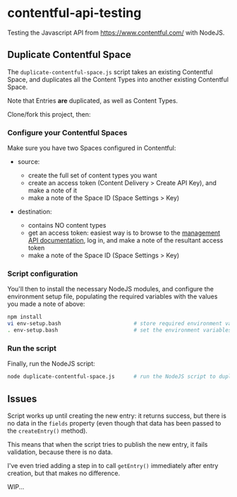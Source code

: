 contentful-api-testing
======================

Testing the Javascript API from https://www.contentful.com/ with NodeJS.

## Duplicate Contentful Space

The `duplicate-contentful-space.js` script takes an existing Contentful Space, and duplicates all the Content Types into another existing Contentful Space.

Note that Entries **are** duplicated, as well as Content Types.

Clone/fork this project, then:

### Configure your Contentful Spaces

Make sure you have two Spaces configured in Contentful:
- source:
  - create the full set of content types you want
  - create an access token (Content Delivery &gt; Create API Key), and make a note of it
  - make a note of the Space ID (Space Settings &gt; Key)

- destination:
  - contains NO content types
  - get an access token: easiest way is to browse to the [management API documentation](https://www.contentful.com/developers/documentation/content-management-api/), log in, and make a note of the resultant access token
  - make a note of the Space ID (Space Settings &gt; Key)

### Script configuration

You'll then to install the necessary NodeJS modules, and configure the environment setup file, populating the required variables with the values you made a note of above:

``` sh
npm install
vi env-setup.bash                       # store required environment variables in setup script
. env-setup.bash                        # set the environment variables in your current shell
```

### Run the script

Finally, run the NodeJS script:

``` sh
node duplicate-contentful-space.js      # run the NodeJS script to duplicate the Space
```

## Issues

Script works up until creating the new entry: it returns success, but there is no data in the `fields` property (even though that data has been passed to the `createEntry()` method).

This means that when the script tries to publish the new entry, it fails validation, because there is no data.

I've even tried adding a step in to call `getEntry()` immediately after entry creation, but that makes no difference.

WIP...
